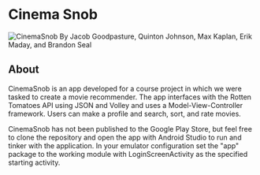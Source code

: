 Cinema Snob
===================
![CinemaSnob](http://i.imgur.com/5yGcZ0k.png)
By Jacob Goodpasture, Quinton Johnson, Max Kaplan, Erik Maday, and Brandon Seal

About
-----------------------------
CinemaSnob is an app developed for a course project in which we were tasked to create a movie recommender. The app interfaces with the Rotten Tomatoes API using JSON and Volley and uses a Model-View-Controller framework. Users can make a profile and search, sort, and rate movies.

CinemaSnob has not been published to the Google Play Store, but feel free to clone the repository and open the app with Android Studio to run and tinker with the application. In your emulator configuration set the "app" package to the working module with LoginScreenActivity as the specified starting activity.
